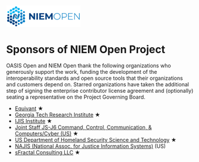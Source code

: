 <img src="artwork/NIEM-NO-Logo-v5.png" width="200">


# Sponsors of NIEM Open Project

OASIS Open and NIEM Open thank the following organizations who generously support the work, funding the development of the interoperability standards and open source tools that their organizations and customers depend on. Starred organizations have taken the additional step of signing the enterprise contributor license agreement and (optionally) seating a representative on the Project Governing Board. 

* [Equivant](https://www.equivant.com/) &bigstar; 
* [Georgia Tech Research Institute](https://gtri.gatech.edu/) &bigstar; 
* [IJIS Institute](https://ijis.org/) &bigstar; 
* [Joint Staff JS-J6 Command, Control, Communication, & Computers/Cyber (US)](https://www.jcs.mil/Directorates/J6-C4-Cyber/) &bigstar; 
* [US Department of Homeland Security Science and Technology](https://www.dhs.gov/science-and-technology) &bigstar; 
* [NAJIS (National Assoc. for Justice Information Systems)](https://www.najis.org/) (US)
* [sFractal Consulting LLC](https://www.sfractal.com/) &bigstar; 
